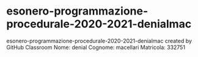 # esonero-programmazione-procedurale-2020-2021-denialmac
esonero-programmazione-procedurale-2020-2021-denialmac created by GitHub Classroom
Nome: denial
Cognome: macellari
Matricola: 332751
